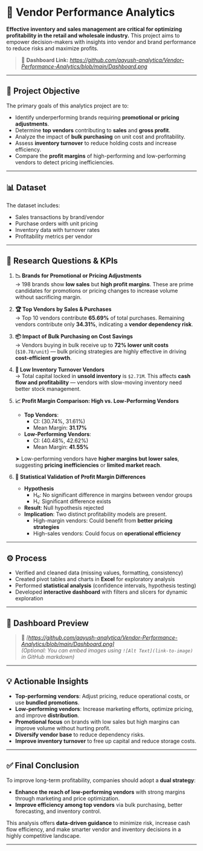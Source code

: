 # 🧾 Vendor Performance Analytics

**Effective inventory and sales management are critical for optimizing profitability in the retail and wholesale industry.** This project aims to empower decision-makers with insights into vendor and brand performance to reduce risks and maximize profits.

> 🔗 **Dashboard Link:** _https://github.com/aayush-analytica/Vendor-Performance-Analytics/blob/main/Dashboard.png_

---

## 🎯 Project Objective

The primary goals of this analytics project are to:

- Identify underperforming brands requiring **promotional or pricing adjustments**.
- Determine **top vendors** contributing to **sales** and **gross profit**.
- Analyze the impact of **bulk purchasing** on unit cost and profitability.
- Assess **inventory turnover** to reduce holding costs and increase efficiency.
- Compare the **profit margins** of high-performing and low-performing vendors to detect pricing inefficiencies.

---

## 📊 Dataset

The dataset includes:

- Sales transactions by brand/vendor
- Purchase orders with unit pricing
- Inventory data with turnover rates
- Profitability metrics per vendor

---

## 📌 Research Questions & KPIs

1. **📉 Brands for Promotional or Pricing Adjustments**  
   → 198 brands show **low sales** but **high profit margins**. These are prime candidates for promotions or pricing changes to increase volume without sacrificing margin.

2. **🏆 Top Vendors by Sales & Purchases**  
   → Top 10 vendors contribute **65.69%** of total purchases. Remaining vendors contribute only **34.31%**, indicating a **vendor dependency risk**.

3. **📦 Impact of Bulk Purchasing on Cost Savings**  
   → Vendors buying in bulk receive up to **72% lower unit costs** (`$10.78/unit`) — bulk pricing strategies are highly effective in driving **cost-efficient growth**.

4. **🚨 Low Inventory Turnover Vendors**  
   → Total capital locked in **unsold inventory** is `$2.71M`. This affects **cash flow and profitability** — vendors with slow-moving inventory need better stock management.

5. **📈 Profit Margin Comparison: High vs. Low-Performing Vendors**  
   - **Top Vendors**:  
     - CI: (30.74%, 31.61%)  
     - Mean Margin: **31.17%**
   - **Low-Performing Vendors**:  
     - CI: (40.48%, 42.62%)  
     - Mean Margin: **41.55%**

   ➤ Low-performing vendors have **higher margins but lower sales**, suggesting **pricing inefficiencies** or **limited market reach**.

6. **📐 Statistical Validation of Profit Margin Differences**  
   - **Hypothesis**  
     - H₀: No significant difference in margins between vendor groups  
     - H₁: Significant difference exists  
   -  **Result**: Null hypothesis rejected  
   - **Implication**: Two distinct profitability models are present.  
     - High-margin vendors: Could benefit from **better pricing strategies**  
     - High-sales vendors: Could focus on **operational efficiency**

---

## ⚙️ Process

- Verified and cleaned data (missing values, formatting, consistency)
- Created pivot tables and charts in **Excel** for exploratory analysis
- Performed **statistical analysis** (confidence intervals, hypothesis testing)
- Developed **interactive dashboard** with filters and slicers for dynamic exploration

---

## 📸 Dashboard Preview

> 📌 _[https://github.com/aayush-analytica/Vendor-Performance-Analytics/blob/main/Dashboard.png]_  
> _(Optional: You can embed images using `![Alt Text](link-to-image)` in GitHub markdown)_

---

## 💡 Actionable Insights

- **Top-performing vendors**: Adjust pricing, reduce operational costs, or use **bundled promotions**.
- **Low-performing vendors**: Increase marketing efforts, optimize pricing, and improve **distribution**.
- **Promotional focus** on brands with low sales but high margins can improve volume without hurting profit.
- **Diversify vendor base** to reduce dependency risks.
- **Improve inventory turnover** to free up capital and reduce storage costs.

---

## ✅ Final Conclusion

To improve long-term profitability, companies should adopt a **dual strategy**:

- **Enhance the reach of low-performing vendors** with strong margins through marketing and price optimization.
- **Improve efficiency among top vendors** via bulk purchasing, better forecasting, and inventory control.

This analysis offers **data-driven guidance** to minimize risk, increase cash flow efficiency, and make smarter vendor and inventory decisions in a highly competitive landscape.

---


